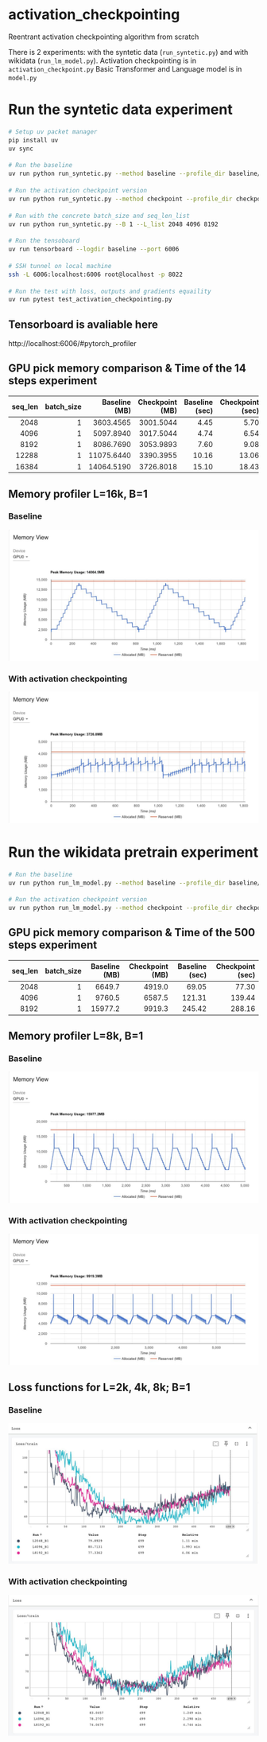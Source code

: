 # activation_checkpointing
Reentrant activation checkpointing algorithm from scratch

There is 2 experiments: with the syntetic data (```run_syntetic.py```) and with wikidata (```run_lm_model.py```).
Activation checkpointing is in ```activation_checkpoint.py```
Basic Transformer and Language model is in ```model.py```

# Run the syntetic data experiment
```bash
# Setup uv packet manager
pip install uv
uv sync

# Run the baseline
uv run python run_syntetic.py --method baseline --profile_dir baseline/

# Run the activation checkpoint version
uv run python run_syntetic.py --method checkpoint --profile_dir checkpoint/

# Run with the concrete batch_size and seq_len_list
uv run python run_syntetic.py --B 1 --L_list 2048 4096 8192

# Run the tensoboard
uv run tensorboard --logdir baseline --port 6006

# SSH tunnel on local machine
ssh -L 6006:localhost:6006 root@localhost -p 8022

# Run the test with loss, outputs and gradients equaility
uv run pytest test_activation_checkpointing.py
```

## Tensorboard is avaliable here
http://localhost:6006/#pytorch_profiler


## GPU pick memory comparison & Time of the 14 steps experiment

| seq_len | batch_size | Baseline (MB) | Checkpoint (MB) | Baseline (sec) | Checkpoint (sec) | 
|---:|---:|---:|---:|---:|---:|
| 2048  | 1 | 3603.4565 | 3001.5044 | 4.45 | 5.70 |
| 4096  | 1 | 5097.8940 | 3017.5044 | 4.74 | 6.54 |
| 8192  | 1 | 8086.7690 | 3053.9893 | 7.60 | 9.08 |
| 12288 | 1 | 11075.6440 | 3390.3955 | 10.16 | 13.06 |
| 16384 | 1 | 14064.5190 | 3726.8018 | 15.10 | 18.43 |

## Memory profiler L=16k, B=1


### Baseline
![Baseline L=16k B=1](img/baseline_b1_L16k.jpg) 

### With activation checkpointing
![Checkpoint L=16k B=1](img/checkpoint_b1_L16k.jpg) 


# Run the wikidata pretrain experiment

```bash
# Run the baseline
uv run python run_lm_model.py --method baseline --profile_dir baseline/

# Run the activation checkpoint version
uv run python run_lm_model.py --method checkpoint --profile_dir checkpoint/
```

## GPU pick memory comparison & Time of the 500 steps experiment

| seq_len | batch_size | Baseline (MB) | Checkpoint (MB) | Baseline (sec) | Checkpoint (sec) | 
|---:|---:|---:|---:|---:|---:|
| 2048 | 1 | 6649.7 | 4919.0 | 69.05 | 77.30 |
| 4096 | 1 | 9760.5 | 6587.5 | 121.31 | 139.44 |
| 8192 | 1 | 15977.2 | 9919.3 | 245.42 | 288.16 |

## Memory profiler L=8k, B=1

### Baseline
![Baseline L=16k B=1](img/baseline_lm_model.jpg) 

### With activation checkpointing
![Checkpoint L=16k B=1](img/checkpoint_lm_model.jpg) 


## Loss functions for L=2k, 4k, 8k; B=1

### Baseline
![Baseline L=16k B=1](img/loss_baseline_lm_model.jpg) 

### With activation checkpointing
![Checkpoint L=16k B=1](img/loss_checkpoint_lm_model.jpg) 
